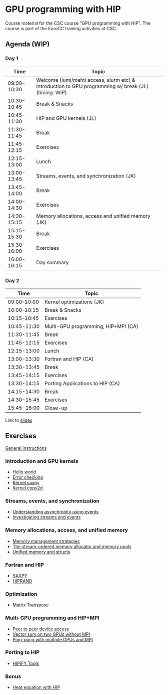 # GPU programming with HIP

Course material for the CSC course "GPU programming with HIP". The course is
part of the EuroCC training activities at CSC.

## Agenda (WIP)

### Day 1

| Time | Topic |
| ---- | ----- |
| 09:00–10:30 | Welcome (lumi/mahti access, slurm etc) & Introduction to GPU programming w/ break (JL) (timing: WIP) |
| 10:30–10:45 | Break & Snacks |
| 10:45-11:30 | HIP and GPU kernels (JL) |
| 11:30-11:45 | Break |
| 11:45-12:15 | Exercises |
| 12:15-13:00 | Lunch |
| 13:00-13:45 | Streams, events, and synchronization (JK) |
| 13:45-14:00 | Break |
| 14:00-14:30 | Exercises |
| 14:30-15:15 | Memory allocations, access and unified memory (JK) |
| 15:15-15:30 | Break |
| 15:30-16:00 | Exercises |
| 16:00-16:15 | Day summary |


### Day 2

| Time | Topic |
| ---- | ----- |
| 09:00–10:00 | Kernel optimizations (JK) |
| 10:00–10:15 | Break & Snacks |
| 10:15–10:45 | Exercises |
| 10:45-11:30 | Multi-GPU programming, HIP+MPI (CA) |
| 11:30-11:45 | Break |
| 11:45-12:15 | Exercises |
| 12:15-13:00 | Lunch |
| 13:00-13:30 | Fortran and HIP (CA) |
| 13:30-13:45 | Break |
| 13:45-14:15 | Exercises  |
| 13:30-14:15 | Porting Applications to HIP (CA) |
| 14:15-14:30 | Break |
| 14:30-15:45 | Exercises |
| 15:45-16:00 | Close-up | 


Link to [slides](https://csc-training.github.io/hip-programming/)
## Exercises

[General instructions](exercise-instructions.md)

### Introduction and GPU kernels

- [Hello world](kernels/01-hello-world)
- [Error checking](kernels/02-error-checking)
- [Kernel saxpy](kernels/03-kernel-saxpy)
- [Kernel copy2d](kernels/04-kernel-copy2d)

### Streams, events, and synchronization

- [Understanding asynchronity using events](streams/01-event-record)
- [Investigating streams and events](streams/02-concurrency)

### Memory allocations, access, and unified memory

- [Memory management strategies](memory/01-prefetch)
- [The stream-ordered memory allocator and memory pools](memory/02-mempools)
- [Unified memory and structs](memory/03-struct)

### Fortran and HIP

- [SAXPY](hipfort/saxpy/hip/)
- [HIPRAND](hipfort/hiprand/)

### Optimization

- [Matrix Transpose](optimization/01-matrix_transpose)

### Multi-GPU programming and HIP+MPI

- [Peer to peer device access](multi-gpu/01-p2pcopy)
- [Vector sum on two GPUs without MPI](multi-gpu/02-vector-sum)
- [Ping-pong with multiple GPUs and MPI](multi-gpu/03-mpi)

### Porting to HIP

- [HIPIFY Tools](porting)

### Bonus
- [Heat equation with HIP](bonus/heat-equation)
